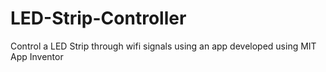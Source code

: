 # LED-Strip-Controller
Control a LED Strip through wifi signals using an app developed using MIT App Inventor
